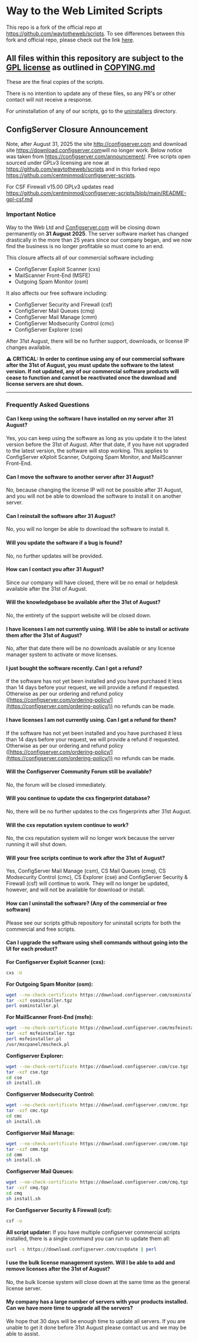 # Way to the Web Limited Scripts

This repo is a fork of the official repo at https://github.com/waytotheweb/scripts. To see differences between this fork and official repo, please check out the link [here](https://github.com/waytotheweb/scripts/compare/main...centminmod:configserver-scripts:main).

## All files within this repository are subject to the [GPL license](LICENSE.txt) as outlined in [COPYING.md](COPYING.md)

These are the final copies of the scripts.

There is no intention to update any of these files, so any PR's or other contact will not receive a response. 

For uninstallation of any of our scripts, go to the [uninstallers](uninstallers) directory.

## ConfigServer Closure Announcement

Note, after August 31, 2025 the site http://configserver.com and download site <https://download.configserver.com>will no longer work. Below notice was taken from https://configserver.com/announcement/. Free scripts open sourced under GPLv3 licensing are now at https://github.com/waytotheweb/scripts and in this forked repo https://github.com/centminmod/configserver-scripts.

For CSF Firewall v15.00 GPLv3 updates read https://github.com/centminmod/configserver-scripts/blob/main/README-gpl-csf.md

### Important Notice

Way to the Web Ltd and [Configserver.com](http://configserver.com) will be closing down permanently on **31 August 2025**. The server software market has changed drastically in the more than 25 years since our company began, and we now find the business is no longer profitable so must come to an end.

This closure affects all of our commercial software including:

- ConfigServer Exploit Scanner (cxs)
- MailScanner Front-End (MSFE)
- Outgoing Spam Monitor (osm)

It also affects our free software including:

- ConfigServer Security and Firewall (csf)
- ConfigServer Mail Queues (cmq)
- ConfigServer Mail Manage (cmm)
- ConfigServer Modsecurity Control (cmc)
- ConfigServer Explorer (cse)

After 31st August, there will be no further support, downloads, or license IP changes available.

**⚠️ CRITICAL: In order to continue using any of our commercial software after the 31st of August, you must update the software to the latest version. If not updated, any of our commercial software products will cease to function and cannot be reactivated once the download and license servers are shut down.**

---

### Frequently Asked Questions

#### Can I keep using the software I have installed on my server after 31 August?

Yes, you can keep using the software as long as you update it to the latest version before the 31st of August. After that date, if you have not upgraded to the latest version, the software will stop working. This applies to ConfigServer eXploit Scanner, Outgoing Spam Monitor, and MailScanner Front-End.

#### Can I move the software to another server after 31 August?

No, because changing the license IP will not be possible after 31 August, and you will not be able to download the software to install it on another server.

#### Can I reinstall the software after 31 August?

No, you will no longer be able to download the software to install it.

#### Will you update the software if a bug is found?

No, no further updates will be provided.

#### How can I contact you after 31 August?

Since our company will have closed, there will be no email or helpdesk available after the 31st of August.

#### Will the knowledgebase be available after the 31st of August?

No, the entirety of the support website will be closed down.

#### I have licenses I am not currently using. Will I be able to install or activate them after the 31st of August?

No, after that date there will be no downloads available or any license manager system to activate or move licenses.

#### I just bought the software recently. Can I get a refund?

If the software has not yet been installed and you have purchased it less than 14 days before your request, we will provide a refund if requested. Otherwise as per our ordering and refund policy ([https://configserver.com/ordering-policy/](https://configserver.com/ordering-policy/)) no refunds can be made.

#### I have licenses I am not currently using. Can I get a refund for them?

If the software has not yet been installed and you have purchased it less than 14 days before your request, we will provide a refund if requested. Otherwise as per our ordering and refund policy ([https://configserver.com/ordering-policy/](https://configserver.com/ordering-policy/)) no refunds can be made.

#### Will the Configserver Community Forum still be available?

No, the forum will be closed immediately.

#### Will you continue to update the cxs fingerprint database?

No, there will be no further updates to the cxs fingerprints after 31st August.

#### Will the cxs reputation system continue to work?

No, the cxs reputation system will no longer work because the server running it will shut down.

#### Will your free scripts continue to work after the 31st of August?

Yes, ConfigServer Mail Manage (csm), CS Mail Queues (cmq), CS Modsecurity Control (cmc), CS Explorer (cse) and ConfigServer Security & Firewall (csf) will continue to work. They will no longer be updated, however, and will not be available for download or install.

#### How can I uninstall the software? (Any of the commercial or free software)

Please see our scripts github repository for uninstall scripts for both the commercial and free scripts.

#### Can I upgrade the software using shell commands without going into the UI for each product?

**For Configserver Exploit Scanner (cxs):**

```bash
cxs -U
```

**For Outgoing Spam Monitor (osm):**

```bash
wget --no-check-certificate https://download.configserver.com/osminstaller.tgz
tar -xzf osminstaller.tgz
perl osminstaller.pl
```

**For MailScanner Front-End (msfe):**

```bash
wget --no-check-certificate https://download.configserver.com/msfeinstaller.tgz
tar -xzf msfeinstaller.tgz
perl msfeinstaller.pl
/usr/mscpanel/mscheck.pl
```

**Configserver Explorer:**

```bash
wget --no-check-certificate https://download.configserver.com/cse.tgz
tar -xzf cse.tgz
cd cse
sh install.sh
```

**Configserver Modsecurity Control:**

```bash
wget --no-check-certificate https://download.configserver.com/cmc.tgz
tar -xzf cmc.tgz
cd cmc
sh install.sh
```

**Configserver Mail Manage:**

```bash
wget --no-check-certificate https://download.configserver.com/cmm.tgz
tar -xzf cmm.tgz
cd cmm
sh install.sh
```

**Configserver Mail Queues:**

```bash
wget --no-check-certificate https://download.configserver.com/cmq.tgz
tar -xzf cmq.tgz
cd cmq
sh install.sh
```

**For Configserver Security & Firewall (csf):**

```bash
csf -u
```

**All script updater:**
If you have multiple configserver commercial scripts installed, there is a single command you can run to update them all:

```bash
curl -s https://download.configserver.com/csupdate | perl
```

#### I use the bulk license management system. Will I be able to add and remove licenses after the 31st of August?

No, the bulk license system will close down at the same time as the general license server.

#### My company has a large number of servers with your products installed. Can we have more time to upgrade all the servers?

We hope that 30 days will be enough time to update all servers. If you are unable to get it done before 31st August please contact us and we may be able to assist.
